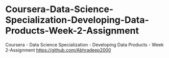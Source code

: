 # Coursera-Data-Science-Specialization-Developing-Data-Products-Week-2-Assignment
Coursera - Data Science Specialization - Developing Data Products - Week 2-Assignment
https://github.com/Abhradeep2000
